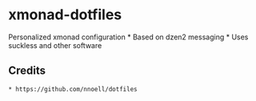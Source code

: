 # xmonad-dotfiles
Personalized xmonad configuration
    * Based on dzen2 messaging
    * Uses suckless and other software


## Credits 
    * https://github.com/nnoell/dotfiles